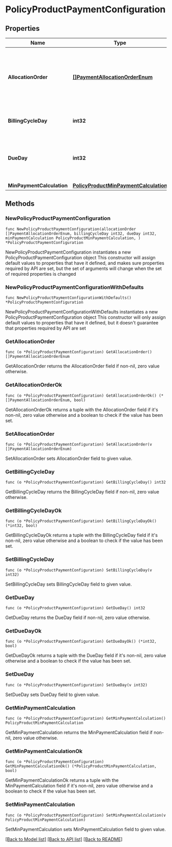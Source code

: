 # PolicyProductPaymentConfiguration

## Properties

Name | Type | Description | Notes
------------ | ------------- | ------------- | -------------
**AllocationOrder** | [**[]PaymentAllocationOrderEnum**](PaymentAllocationOrderEnum.md) | Ordered list of balance types to which payments are allocated, from first to last. | [default to ["INTEREST","FEES","PRINCIPAL"]]
**BillingCycleDay** | **int32** | Day of month the billing cycle starts. | 
**DueDay** | **int32** | Day of month the payment for the previous billing cycle is due. | 
**MinPaymentCalculation** | [**PolicyProductMinPaymentCalculation**](PolicyProductMinPaymentCalculation.md) |  | 

## Methods

### NewPolicyProductPaymentConfiguration

`func NewPolicyProductPaymentConfiguration(allocationOrder []PaymentAllocationOrderEnum, billingCycleDay int32, dueDay int32, minPaymentCalculation PolicyProductMinPaymentCalculation, ) *PolicyProductPaymentConfiguration`

NewPolicyProductPaymentConfiguration instantiates a new PolicyProductPaymentConfiguration object
This constructor will assign default values to properties that have it defined,
and makes sure properties required by API are set, but the set of arguments
will change when the set of required properties is changed

### NewPolicyProductPaymentConfigurationWithDefaults

`func NewPolicyProductPaymentConfigurationWithDefaults() *PolicyProductPaymentConfiguration`

NewPolicyProductPaymentConfigurationWithDefaults instantiates a new PolicyProductPaymentConfiguration object
This constructor will only assign default values to properties that have it defined,
but it doesn't guarantee that properties required by API are set

### GetAllocationOrder

`func (o *PolicyProductPaymentConfiguration) GetAllocationOrder() []PaymentAllocationOrderEnum`

GetAllocationOrder returns the AllocationOrder field if non-nil, zero value otherwise.

### GetAllocationOrderOk

`func (o *PolicyProductPaymentConfiguration) GetAllocationOrderOk() (*[]PaymentAllocationOrderEnum, bool)`

GetAllocationOrderOk returns a tuple with the AllocationOrder field if it's non-nil, zero value otherwise
and a boolean to check if the value has been set.

### SetAllocationOrder

`func (o *PolicyProductPaymentConfiguration) SetAllocationOrder(v []PaymentAllocationOrderEnum)`

SetAllocationOrder sets AllocationOrder field to given value.


### GetBillingCycleDay

`func (o *PolicyProductPaymentConfiguration) GetBillingCycleDay() int32`

GetBillingCycleDay returns the BillingCycleDay field if non-nil, zero value otherwise.

### GetBillingCycleDayOk

`func (o *PolicyProductPaymentConfiguration) GetBillingCycleDayOk() (*int32, bool)`

GetBillingCycleDayOk returns a tuple with the BillingCycleDay field if it's non-nil, zero value otherwise
and a boolean to check if the value has been set.

### SetBillingCycleDay

`func (o *PolicyProductPaymentConfiguration) SetBillingCycleDay(v int32)`

SetBillingCycleDay sets BillingCycleDay field to given value.


### GetDueDay

`func (o *PolicyProductPaymentConfiguration) GetDueDay() int32`

GetDueDay returns the DueDay field if non-nil, zero value otherwise.

### GetDueDayOk

`func (o *PolicyProductPaymentConfiguration) GetDueDayOk() (*int32, bool)`

GetDueDayOk returns a tuple with the DueDay field if it's non-nil, zero value otherwise
and a boolean to check if the value has been set.

### SetDueDay

`func (o *PolicyProductPaymentConfiguration) SetDueDay(v int32)`

SetDueDay sets DueDay field to given value.


### GetMinPaymentCalculation

`func (o *PolicyProductPaymentConfiguration) GetMinPaymentCalculation() PolicyProductMinPaymentCalculation`

GetMinPaymentCalculation returns the MinPaymentCalculation field if non-nil, zero value otherwise.

### GetMinPaymentCalculationOk

`func (o *PolicyProductPaymentConfiguration) GetMinPaymentCalculationOk() (*PolicyProductMinPaymentCalculation, bool)`

GetMinPaymentCalculationOk returns a tuple with the MinPaymentCalculation field if it's non-nil, zero value otherwise
and a boolean to check if the value has been set.

### SetMinPaymentCalculation

`func (o *PolicyProductPaymentConfiguration) SetMinPaymentCalculation(v PolicyProductMinPaymentCalculation)`

SetMinPaymentCalculation sets MinPaymentCalculation field to given value.



[[Back to Model list]](../README.md#documentation-for-models) [[Back to API list]](../README.md#documentation-for-api-endpoints) [[Back to README]](../README.md)


